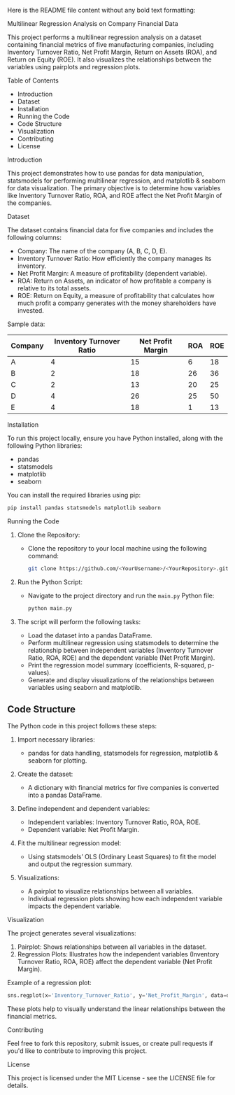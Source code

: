 Here is the README file content without any bold text formatting:

 Multilinear Regression Analysis on Company Financial Data

This project performs a multilinear regression analysis on a dataset containing financial metrics of five manufacturing companies, including Inventory Turnover Ratio, Net Profit Margin, Return on Assets (ROA), and Return on Equity (ROE). It also visualizes the relationships between the variables using pairplots and regression plots.

 Table of Contents

- Introduction
- Dataset
- Installation
- Running the Code
- Code Structure
- Visualization
- Contributing
- License

 Introduction

This project demonstrates how to use pandas for data manipulation, statsmodels for performing multilinear regression, and matplotlib & seaborn for data visualization. The primary objective is to determine how variables like Inventory Turnover Ratio, ROA, and ROE affect the Net Profit Margin of the companies.

Dataset

The dataset contains financial data for five companies and includes the following columns:
- Company: The name of the company (A, B, C, D, E).
- Inventory Turnover Ratio: How efficiently the company manages its inventory.
- Net Profit Margin: A measure of profitability (dependent variable).
- ROA: Return on Assets, an indicator of how profitable a company is relative to its total assets.
- ROE: Return on Equity, a measure of profitability that calculates how much profit a company generates with the money shareholders have invested.

Sample data:

| Company | Inventory Turnover Ratio | Net Profit Margin | ROA | ROE |
|---------|--------------------------|-------------------|-----|-----|
| A       | 4                        | 15                | 6   | 18  |
| B       | 2                        | 18                | 26  | 36  |
| C       | 2                        | 13                | 20  | 25  |
| D       | 4                        | 26                | 25  | 50  |
| E       | 4                        | 18                | 1   | 13  |

 Installation

To run this project locally, ensure you have Python installed, along with the following Python libraries:
- pandas
- statsmodels
- matplotlib
- seaborn

You can install the required libraries using pip:

```bash
pip install pandas statsmodels matplotlib seaborn
```

 Running the Code

1. Clone the Repository:
   - Clone the repository to your local machine using the following command:
     ```bash
     git clone https://github.com/<YourUsername>/<YourRepository>.git
     ```

2. Run the Python Script:
   - Navigate to the project directory and run the `main.py` Python file:
     ```bash
     python main.py
     ```

3. The script will perform the following tasks:
   - Load the dataset into a pandas DataFrame.
   - Perform multilinear regression using statsmodels to determine the relationship between independent variables (Inventory Turnover Ratio, ROA, ROE) and the dependent variable (Net Profit Margin).
   - Print the regression model summary (coefficients, R-squared, p-values).
   - Generate and display visualizations of the relationships between variables using seaborn and matplotlib.

## Code Structure

The Python code in this project follows these steps:

1. Import necessary libraries:
   - pandas for data handling, statsmodels for regression, matplotlib & seaborn for plotting.
   
2. Create the dataset:
   - A dictionary with financial metrics for five companies is converted into a pandas DataFrame.

3. Define independent and dependent variables:
   - Independent variables: Inventory Turnover Ratio, ROA, ROE.
   - Dependent variable: Net Profit Margin.

4. Fit the multilinear regression model:
   - Using statsmodels’ OLS (Ordinary Least Squares) to fit the model and output the regression summary.

5. Visualizations:
   - A pairplot to visualize relationships between all variables.
   - Individual regression plots showing how each independent variable impacts the dependent variable.

Visualization

The project generates several visualizations:
1. Pairplot: Shows relationships between all variables in the dataset.
2. Regression Plots: Illustrates how the independent variables (Inventory Turnover Ratio, ROA, ROE) affect the dependent variable (Net Profit Margin).

Example of a regression plot:
```python
sns.regplot(x='Inventory_Turnover_Ratio', y='Net_Profit_Margin', data=df)
```

These plots help to visually understand the linear relationships between the financial metrics.

Contributing

Feel free to fork this repository, submit issues, or create pull requests if you'd like to contribute to improving this project.

 License

This project is licensed under the MIT License - see the LICENSE file for details.
